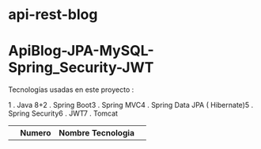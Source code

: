 # api-rest-blog

<h1>ApiBlog-JPA-MySQL-Spring_Security-JWT</h1>

<p>
Tecnologías usadas en este proyecto : 
</p>
<table>
  <td>
    <th>Numero</th>
    <th>Nombre Tecnologia</th>
  </td>
  <td>
    <tr>1 . Java 8+</tr>
    <tr>2 . Spring Boot</tr>
    <tr>3 . Spring MVC</tr>
    <tr>4 . Spring Data JPA ( Hibernate)</tr>
    <tr>5 . Spring Security</tr>
    <tr>6 . JWT</tr>
    <tr>7 . Tomcat</tr>  
  </td>
</table>
